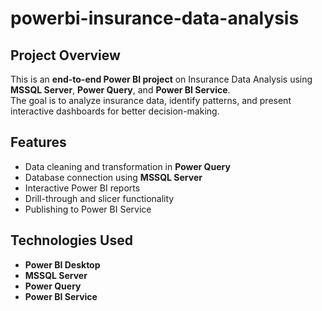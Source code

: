 # powerbi-insurance-data-analysis
## Project Overview
This is an **end-to-end Power BI project** on Insurance Data Analysis using **MSSQL Server**, **Power Query**, and **Power BI Service**.  
The goal is to analyze insurance data, identify patterns, and present interactive dashboards for better decision-making.
## Features
- Data cleaning and transformation in **Power Query**
- Database connection using **MSSQL Server**
- Interactive Power BI reports
- Drill-through and slicer functionality
- Publishing to Power BI Service

## Technologies Used
- **Power BI Desktop**
- **MSSQL Server**
- **Power Query**
- **Power BI Service**
